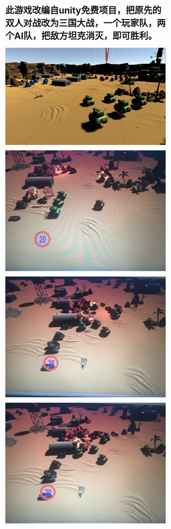 # 此游戏改编自unity免费项目，把原先的双人对战改为三国大战，一个玩家队，两个AI队，把敌方坦克消灭，即可胜利。

![game1](https://github.com/WenHaiLu/h/blob/master/game1.png)

![game2](https://github.com/WenHaiLu/h/blob/master/IMG_2009.JPG)

![game3](https://github.com/WenHaiLu/h/blob/master/IMG_2010.JPG)

![game4](https://github.com/WenHaiLu/h/blob/master/IMG_2011.JPG)

